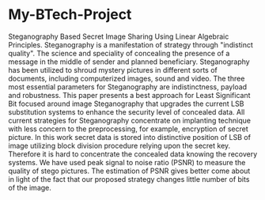 # My-BTech-Project
Steganography Based Secret Image Sharing Using Linear Algebraic Principles.
Steganography is a manifestation of strategy through "indistinct quality". The science and speciality of concealing the presence of a message in the middle of sender and planned beneficiary. Steganography has been utilized to shroud mystery pictures in different sorts of documents, including computerized images, sound and video. The three most essential parameters for Steganography are indistinctness, payload and robustness. This paper presents a best approach for Least Significant Bit focused around image Steganography that upgrades the current LSB substitution systems to enhance the security level of concealed data. All current strategies for Steganography concentrate on implanting technique with less concern to the preprocessing, for example, encryption of secret picture. In this work secret data is stored into distinctive position of LSB of image utilizing block division procedure relying upon the secret key. Therefore it is hard to concentrate the concealed data knowing the recovery systems. We have used peak signal to noise ratio (PSNR) to measure the quality of stego pictures. The estimation of PSNR gives better come about in light of the fact that our proposed strategy changes little number of bits of the image.
